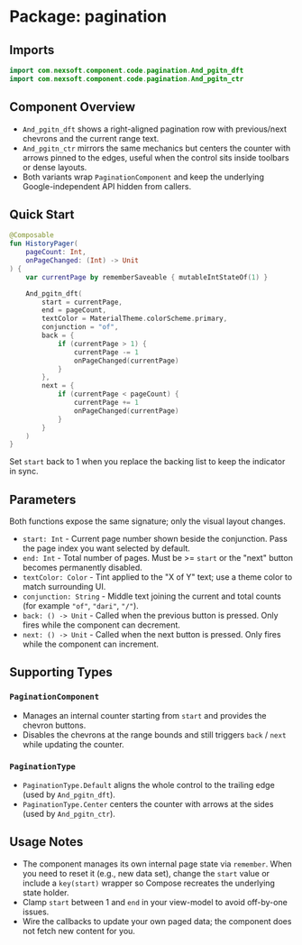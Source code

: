 # Package: pagination

## Imports
```kotlin
import com.nexsoft.component.code.pagination.And_pgitn_dft
import com.nexsoft.component.code.pagination.And_pgitn_ctr
```

## Component Overview
- `And_pgitn_dft` shows a right-aligned pagination row with previous/next chevrons and the current range text.
- `And_pgitn_ctr` mirrors the same mechanics but centers the counter with arrows pinned to the edges, useful when the control sits inside toolbars or dense layouts.
- Both variants wrap `PaginationComponent` and keep the underlying Google-independent API hidden from callers.

## Quick Start
```kotlin
@Composable
fun HistoryPager(
    pageCount: Int,
    onPageChanged: (Int) -> Unit
) {
    var currentPage by rememberSaveable { mutableIntStateOf(1) }

    And_pgitn_dft(
        start = currentPage,
        end = pageCount,
        textColor = MaterialTheme.colorScheme.primary,
        conjunction = "of",
        back = {
            if (currentPage > 1) {
                currentPage -= 1
                onPageChanged(currentPage)
            }
        },
        next = {
            if (currentPage < pageCount) {
                currentPage += 1
                onPageChanged(currentPage)
            }
        }
    )
}
```
Set `start` back to 1 when you replace the backing list to keep the indicator in sync.

## Parameters
Both functions expose the same signature; only the visual layout changes.

- `start: Int` - Current page number shown beside the conjunction. Pass the page index you want selected by default.
- `end: Int` - Total number of pages. Must be >= `start` or the "next" button becomes permanently disabled.
- `textColor: Color` - Tint applied to the "X of Y" text; use a theme color to match surrounding UI.
- `conjunction: String` - Middle text joining the current and total counts (for example `"of"`, `"dari"`, `"/"`).
- `back: () -> Unit` - Called when the previous button is pressed. Only fires while the component can decrement.
- `next: () -> Unit` - Called when the next button is pressed. Only fires while the component can increment.

## Supporting Types
### `PaginationComponent`
- Manages an internal counter starting from `start` and provides the chevron buttons.
- Disables the chevrons at the range bounds and still triggers `back` / `next` while updating the counter.

### `PaginationType`
- `PaginationType.Default` aligns the whole control to the trailing edge (used by `And_pgitn_dft`).
- `PaginationType.Center` centers the counter with arrows at the sides (used by `And_pgitn_ctr`).

## Usage Notes
- The component manages its own internal page state via `remember`. When you need to reset it (e.g., new data set), change the `start` value or include a `key(start)` wrapper so Compose recreates the underlying state holder.
- Clamp `start` between 1 and `end` in your view-model to avoid off-by-one issues.
- Wire the callbacks to update your own paged data; the component does not fetch new content for you.
